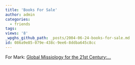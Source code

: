 ```yaml
---
title: 'Books For Sale'
author: admin
categories:
  - friends
tags: 
views: '8'
_wpghs_github_path: _posts/2004-06-24-books-for-sale.md
id: 086a9e85-079e-438c-9ee6-8ddba645c8cc
---
```

<p>For Mark: <a HREF="http://www.amazon.ca/exec/obidos/ASIN/0801022592/farawsoclos0a-20">Global Missiology for the 21st Century:...</a></p>
